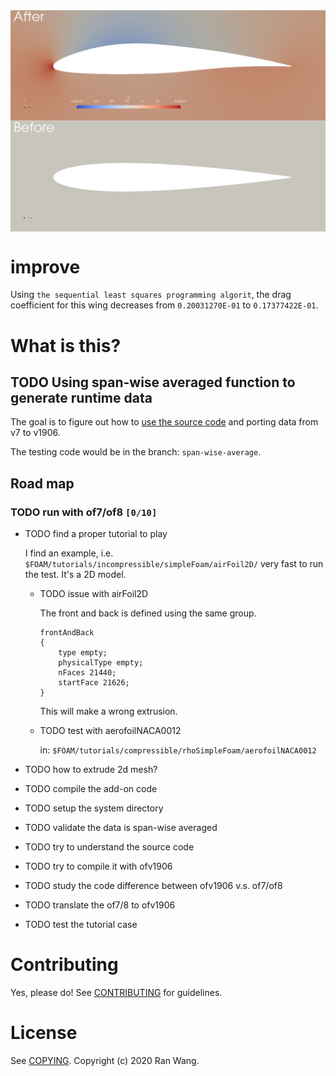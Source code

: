 <img src="images/improve.png" align="center">


# improve

Using `the sequential least squares programming algorit`, the drag
coefficient for this wing decreases from `0.20031270E-01` to
`0.17377422E-01`.


# What is this?


## TODO Using span-wise averaged function to generate runtime data

The goal is to figure out how to [use the source code](https://github.com/ZmengXu/sampledPlaneAverage/tree/of7/sampledSurface/sampledPlaneSpanwise) and porting data
from v7 to v1906.

The testing code would be in the branch: `span-wise-average`.


## Road map


### TODO run with of7/of8 <code>[0/10]</code>

-   TODO find a proper tutorial to play

    I find an example, i.e.
    `$FOAM/tutorials/incompressible/simpleFoam/airFoil2D/` very fast to
    run the test. It's a 2D model.

    -   TODO issue with airFoil2D

        The front and back is defined using the same group.

            frontAndBack
            {
                type empty;
                physicalType empty;
                nFaces 21440;
                startFace 21626;
            }

        This will make a wrong extrusion.

    -   TODO test with aerofoilNACA0012

        in: `$FOAM/tutorials/compressible/rhoSimpleFoam/aerofoilNACA0012`

-   TODO how to extrude 2d mesh?

-   TODO compile the add-on code

-   TODO setup the system directory

-   TODO validate the data is span-wise averaged

-   TODO try to understand the source code

-   TODO try to compile it with ofv1906

-   TODO study the code difference between ofv1906 v.s. of7/of8

-   TODO translate the of7/8 to ofv1906

-   TODO test the tutorial case


# Contributing

Yes, please do! See [CONTRIBUTING][] for guidelines.


# License

See [COPYING][]. Copyright (c) 2020 Ran Wang.

[CONTRIBUTING]: ./CONTRIBUTING.md
[COPYING]: ./COPYING
